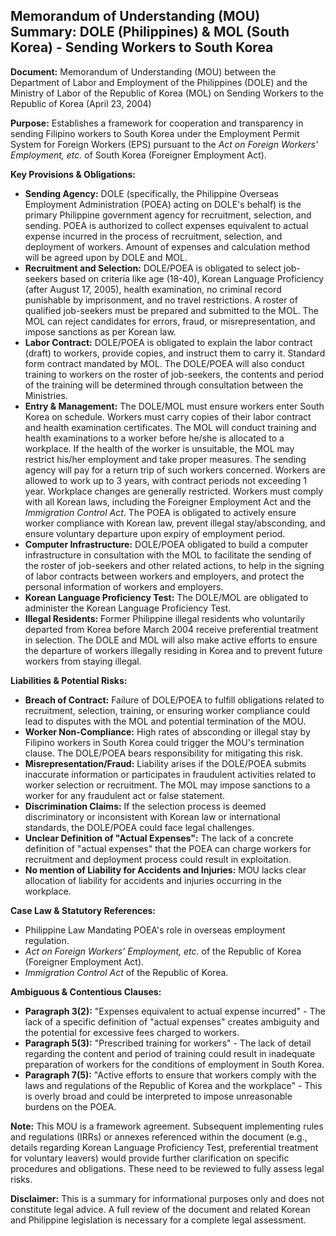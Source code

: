 ## Memorandum of Understanding (MOU) Summary: DOLE (Philippines) & MOL (South Korea) - Sending Workers to South Korea

**Document:** Memorandum of Understanding (MOU) between the Department of Labor and Employment of the Philippines (DOLE) and the Ministry of Labor of the Republic of Korea (MOL) on Sending Workers to the Republic of Korea (April 23, 2004)

**Purpose:** Establishes a framework for cooperation and transparency in sending Filipino workers to South Korea under the Employment Permit System for Foreign Workers (EPS) pursuant to the *Act on Foreign Workers' Employment, etc.* of South Korea (Foreigner Employment Act).

**Key Provisions & Obligations:**

*   **Sending Agency:** DOLE (specifically, the Philippine Overseas Employment Administration (POEA) acting on DOLE's behalf) is the primary Philippine government agency for recruitment, selection, and sending. POEA is authorized to collect expenses equivalent to actual expense incurred in the process of recruitment, selection, and deployment of workers. Amount of expenses and calculation method will be agreed upon by DOLE and MOL.
*   **Recruitment and Selection:** DOLE/POEA is obligated to select job-seekers based on criteria like age (18-40), Korean Language Proficiency (after August 17, 2005), health examination, no criminal record punishable by imprisonment, and no travel restrictions. A roster of qualified job-seekers must be prepared and submitted to the MOL. The MOL can reject candidates for errors, fraud, or misrepresentation, and impose sanctions as per Korean law.
*   **Labor Contract:** DOLE/POEA is obligated to explain the labor contract (draft) to workers, provide copies, and instruct them to carry it. Standard form contract mandated by MOL. The DOLE/POEA will also conduct training to workers on the roster of job-seekers, the contents and period of the training will be determined through consultation between the Ministries.
*   **Entry & Management:** The DOLE/MOL must ensure workers enter South Korea on schedule. Workers must carry copies of their labor contract and health examination certificates. The MOL will conduct training and health examinations to a worker before he/she is allocated to a workplace. If the health of the worker is unsuitable, the MOL may restrict his/her employment and take proper measures. The sending agency will pay for a return trip of such workers concerned. Workers are allowed to work up to 3 years, with contract periods not exceeding 1 year. Workplace changes are generally restricted. Workers must comply with all Korean laws, including the Foreigner Employment Act and the *Immigration Control Act*. The POEA is obligated to actively ensure worker compliance with Korean law, prevent illegal stay/absconding, and ensure voluntary departure upon expiry of employment period.
*   **Computer Infrastructure:** DOLE/POEA obligated to build a computer infrastructure in consultation with the MOL to facilitate the sending of the roster of job-seekers and other related actions, to help in the signing of labor contracts between workers and employers, and protect the personal information of workers and employers.
*   **Korean Language Proficiency Test:** The DOLE/MOL are obligated to administer the Korean Language Proficiency Test.
*   **Illegal Residents:** Former Philippine illegal residents who voluntarily departed from Korea before March 2004 receive preferential treatment in selection. The DOLE and MOL will also make active efforts to ensure the departure of workers illegally residing in Korea and to prevent future workers from staying illegal.

**Liabilities & Potential Risks:**

*   **Breach of Contract:** Failure of DOLE/POEA to fulfill obligations related to recruitment, selection, training, or ensuring worker compliance could lead to disputes with the MOL and potential termination of the MOU.
*   **Worker Non-Compliance:** High rates of absconding or illegal stay by Filipino workers in South Korea could trigger the MOU's termination clause. The DOLE/POEA bears responsibility for mitigating this risk.
*   **Misrepresentation/Fraud:** Liability arises if the DOLE/POEA submits inaccurate information or participates in fraudulent activities related to worker selection or recruitment. The MOL may impose sanctions to a worker for any fraudulent act or false statement.
*   **Discrimination Claims:** If the selection process is deemed discriminatory or inconsistent with Korean law or international standards, the DOLE/POEA could face legal challenges.
*   **Unclear Definition of "Actual Expenses":** The lack of a concrete definition of "actual expenses" that the POEA can charge workers for recruitment and deployment process could result in exploitation.
*   **No mention of Liability for Accidents and Injuries:** MOU lacks clear allocation of liability for accidents and injuries occurring in the workplace.

**Case Law & Statutory References:**

*   Philippine Law Mandating POEA's role in overseas employment regulation.
*   *Act on Foreign Workers' Employment, etc.* of the Republic of Korea (Foreigner Employment Act).
*   *Immigration Control Act* of the Republic of Korea.

**Ambiguous & Contentious Clauses:**

*   **Paragraph 3(2):** "Expenses equivalent to actual expense incurred" - The lack of a specific definition of "actual expenses" creates ambiguity and the potential for excessive fees charged to workers.
*   **Paragraph 5(3):** "Prescribed training for workers" - The lack of detail regarding the content and period of training could result in inadequate preparation of workers for the conditions of employment in South Korea.
*   **Paragraph 7(5):** "Active efforts to ensure that workers comply with the laws and regulations of the Republic of Korea and the workplace" - This is overly broad and could be interpreted to impose unreasonable burdens on the POEA.

**Note:** This MOU is a framework agreement. Subsequent implementing rules and regulations (IRRs) or annexes referenced within the document (e.g., details regarding Korean Language Proficiency Test, preferential treatment for voluntary leavers) would provide further clarification on specific procedures and obligations. These need to be reviewed to fully assess legal risks.

**Disclaimer:** This is a summary for informational purposes only and does not constitute legal advice. A full review of the document and related Korean and Philippine legislation is necessary for a complete legal assessment.
